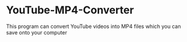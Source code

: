 # YouTube-MP4-Converter
This program can convert YouTube videos into MP4 files which you can save onto your computer
